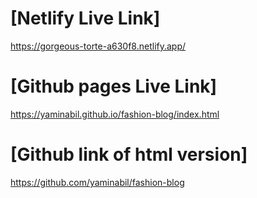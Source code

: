# [Netlify Live Link] 
https://gorgeous-torte-a630f8.netlify.app/
# [Github pages Live Link]
https://yaminabil.github.io/fashion-blog/index.html
# [Github link of html version]
https://github.com/yaminabil/fashion-blog
